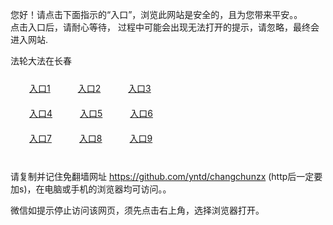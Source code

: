 您好！请点击下面指示的“入口”，浏览此网站是安全的，且为您带来平安。。 <br/>
点击入口后，请耐心等待， 过程中可能会出现无法打开的提示，请忽略，最终会进入网站. </br>

法轮大法在长春<br/>
<div style="padding:10px"><a style="margin:20px" target="_blank" href="https://d705qi5u6zwa6.cloudfront.net/2Qpsp?yxqjj" id="ccLink1" rel="nofollow">入口1</a> <a target="_blank" style="margin:20px" href="https://d16e5efou2l877.cloudfront.net/2Qpsp?qzjkox" id="ccLink2" rel="nofollow">入口2</a> <a style="margin:20px" target="_blank" href="https://dajzm2hxuw014.cloudfront.net/2Qpsp?cpmvazsj" id="ccLink3" rel="nofollow">入口3</a></div>

<div style="padding:10px" ><a style="margin:20px" target="_blank" href="https://d705qi5u6zwa6.cloudfront.net/2Qpsp?yxqjj" id="ccLink4" rel="nofollow">入口4</a> <a style="margin:20px" href="https://d16e5efou2l877.cloudfront.net/2Qpsp?qzjkox" target="_blank" id="ccLink5" rel="nofollow">入口5</a> <a style="margin:20px" href="https://dajzm2hxuw014.cloudfront.net/2Qpsp?cpmvazsj" target="_blank" id="ccLink6" rel="nofollow">入口6</a></div>

<div style="padding:10px"><a style="margin:20px" target="_blank" href="https://d705qi5u6zwa6.cloudfront.net/2Qpsp?yxqjj" id="ccLink7" rel="nofollow">入口7</a> <a style="margin:20px" href="https://d16e5efou2l877.cloudfront.net/2Qpsp?qzjkox" target="_blank" id="ccLink8" rel="nofollow">入口8</a> <a style="margin:20px" target="_blank" href="https://dajzm2hxuw014.cloudfront.net/2Qpsp?cpmvazsj" id="ccLink9" rel="nofollow">入口9</a></div>

<br/>



请复制并记住免翻墙网址 https://github.com/yntd/changchunzx (http后一定要加s)，在电脑或手机的浏览器均可访问。。<br/>

微信如提示停止访问该网页，须先点击右上角，选择浏览器打开。
